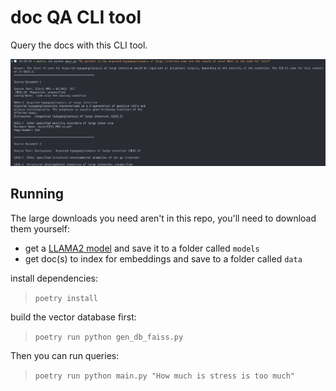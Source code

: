 # doc QA CLI tool
Query the docs with this CLI tool.

<img src="./.screens/cli_example1.png"/>


## Running
The large downloads you need aren't in this repo, you'll need to download them yourself:
* get a [LLAMA2 model](https://huggingface.co/TheBloke/Llama-2-13B-chat-GGML) and save it to a folder called `models`
* get doc(s) to index for embeddings and save to a folder called `data`

install dependencies:
> ```poetry install```

build the vector database first:
> ```poetry run python gen_db_faiss.py```

Then you can run queries:
> ```poetry run python main.py "How much is stress is too much"```
